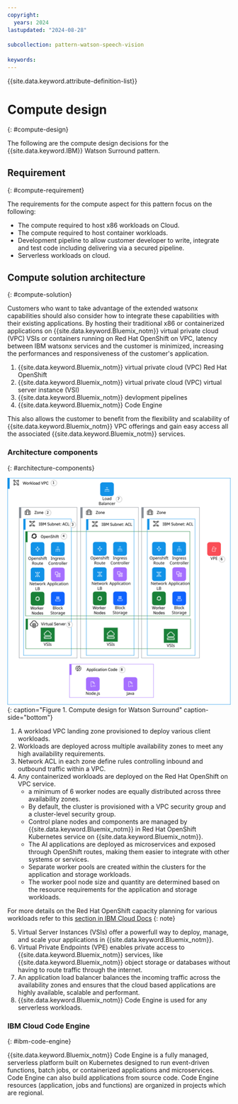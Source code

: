 ```yaml
---
copyright:
  years: 2024
lastupdated: "2024-08-28"

subcollection: pattern-watson-speech-vision

keywords:
---
```

{{site.data.keyword.attribute-definition-list}}

# Compute design

{: #compute-design}

The following are the compute design decisions for the {{site.data.keyword.IBM}} Watson Surround pattern.

## Requirement

{: #compute-requirement}

The requirements for the compute aspect for this pattern focus on the following:

* The compute required to host x86 workloads on Cloud.
* The compute required to host container workloads.
* Development pipeline to allow customer developer to write, integrate and test code including delivering via a secured pipeline.
* Serverless workloads on cloud.

## Compute solution architecture

{: #compute-solution}

Customers who want to take advantage of the extended watsonx capabilities should also consider how to integrate these capabilities with their existing applications. By hosting their traditional x86 or containerized  applications on {{site.data.keyword.Bluemix_notm}} virtual private cloud (VPC) VSIs or containers running on Red Hat OpenShift on VPC, latency between IBM watsonx services and the customer is minimized, increasing the performances and responsiveness of the customer's application.

1. {{site.data.keyword.Bluemix_notm}} virtual private cloud (VPC) Red Hat OpenShift
2. {{site.data.keyword.Bluemix_notm}} virtual private cloud (VPC) virtual server instance (VSI)
3. {{site.data.keyword.Bluemix_notm}} devlopment pipelines
4. {{site.data.keyword.Bluemix_notm}} Code Engine

This also allows the customer to benefit from the flexibility and scalability of {{site.data.keyword.Bluemix_notm}} VPC offerings and gain easy access all the associated {{site.data.keyword.Bluemix_notm}} services.

### Architecture components

{: #architecture-components}

![Compute design](image/watsonx-surround-pattern-ROKS.svg "Compute design"){: caption="Figure 1. Compute design for Watson Surround" caption-side="bottom"}

1. A workload VPC landing zone provisioned to deploy various client workloads.
2. Workloads are deployed across multiple availability zones to meet any high availability requirements.
3. Network ACL in each zone define rules controlling inbound and outbound traffic within a VPC.
4. Any containerized workloads are deployed on the Red Hat OpenShift on VPC service.
   * a minimum of 6 worker nodes are equally distributed across three availability zones.
   * By default, the cluster is provisioned with a VPC security group and a cluster-level security group.
   * Control plane nodes and components are managed by {{site.data.keyword.Bluemix_notm}} in Red Hat OpenShift Kubernetes service on {{site.data.keyword.Bluemix_notm}}.
   * The AI applications are deployed as microservices and exposed through OpenShift routes, making them easier to integrate with other systems or services.
   * Separate worker pools are created within the clusters for the application and storage workloads.
   * The worker pool node size and quantity are determined based on the resource requirements for the application and storage workloads.

For more details on the Red Hat OpenShift capacity planning for various workloads refer to this [section in IBM Cloud Docs](https://cloud.ibm.com/docs/pattern-webapp-openshift-vpc?topic=pattern-webapp-openshift-vpc-compute-design#sizing-your-environment)
{: note}

5. Virtual Server Instances (VSIs) offer a powerfull way to deploy, manage, and scale your applications in {{site.data.keyword.Bluemix_notm}}.
6. Virtual Private Endpoints (VPE) enables private access to {{site.data.keyword.Bluemix_notm}} services, like {{site.data.keyword.Bluemix_notm}} object storage or databases without having to route traffic through the internet.
7. An application load balancer balances the incoming traffic across the availability zones and ensures that the cloud based applications are highly available, scalable and performant.
8. {{site.data.keyword.Bluemix_notm}} Code Engine is used for any serverless workloads.

### IBM Cloud Code Engine

{: #ibm-code-engine}

{{site.data.keyword.Bluemix_notm}} Code Engine is a fully managed, serverless platform built on Kubernetes designed to run event-driven functions, batch jobs, or containerized applications and microservices. Code Engine can also build applications from source code. Code Engine resources (application, jobs and functions) are organized in projects which are regional.
